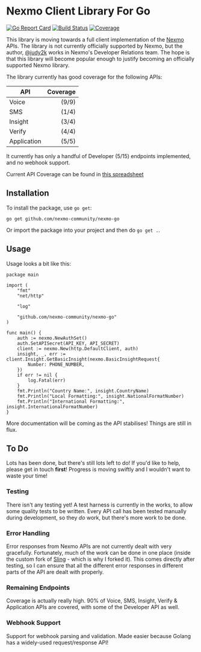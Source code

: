 # Nexmo Client Library For Go

[![Go Report Card](https://goreportcard.com/badge/github.com/judy2k/nexmo-go)](https://goreportcard.com/report/github.com/judy2k/nexmo-go)
[![Build Status](https://travis-ci.org/judy2k/nexmo-go.svg?branch=master)](https://travis-ci.org/judy2k/nexmo-go)
[![Coverage](https://codecov.io/gh/judy2k/nexmo-go/branch/master/graph/badge.svg)](https://codecov.io/gh/judy2k/nexmo-go)


This library is moving towards a full client implementation of the
[Nexmo](https://www.nexmo.com/) APIs. The library is not currently officially
supported by Nexmo, but the author, [@judy2k](https://twitter.com/judy2k)
works in Nexmo's Developer Relations team. The hope is that this library will 
become popular enough to justify becoming an officially supported
Nexmo library.

The library currently has good coverage for the following APIs:

API         | Coverage
------------|---------:
Voice       | (9/9)
SMS         | (1/4) 
Insight     | (3/4)
Verify      | (4/4)
Application | (5/5)

It currently has only a handful of Developer (5/15) endpoints implemented, and no
webhook support.

Current API Coverage can be found in [this spreadsheet](https://docs.google.com/spreadsheets/d/19lsAoW2oiGMK7Xg0dOw5KPdOOix1Oo-GaTWkRyVRMXI/pubhtml#)

## Installation

To install the package, use `go get`:

```
go get github.com/nexmo-community/nexmo-go
```

Or import the package into your project and then do `go get .`.

## Usage

Usage looks a bit like this:

```golang
package main

import (
	"fmt"
	"net/http"

	"log"

	"github.com/nexmo-community/nexmo-go"
)

func main() {
	auth := nexmo.NewAuthSet()
	auth.SetAPISecret(API_KEY, API_SECRET)
	client := nexmo.New(http.DefaultClient, auth)
	insight, _, err := client.Insight.GetBasicInsight(nexmo.BasicInsightRequest{
		Number: PHONE_NUMBER,
	})
	if err != nil {
		log.Fatal(err)
	}
	fmt.Println("Country Name:", insight.CountryName)
	fmt.Println("Local Formatting:", insight.NationalFormatNumber)
	fmt.Println("International Formatting:", insight.InternationalFormatNumber)
}
```

More documentation will be coming as the API stabilises! Things are still in flux.

## To Do

Lots has been done, but there's still lots left to do! If you'd like to help,
please get in touch **first**! Progress is moving swiftly and I wouldn't want
to waste your time!

### Testing

There isn't any testing yet! A test harness is currently in the works, to
allow some quality tests to be written. Every API call has been tested
manually during development, so they *do* work, but there's more work to
be done.

### Error Handling

Error responses from Nexmo APIs are not currently dealt with very gracefully.
Fortunately, much of the work can be done in one place (inside the custom fork
of [Sling](https://github.com/dghubble/sling) - which is why I forked it).
This comes directly after testing, so I can ensure that all the different
error responses in different parts of the API are dealt with properly.

### Remaining Endpoints

Coverage is actually really high. 90% of Voice, SMS, Insight, Verify &
Application APIs are covered, with some of the Developer API as well.

### Webhook Support

Support for webhook parsing and validation. Made easier because Golang has
a widely-used request/response API!
